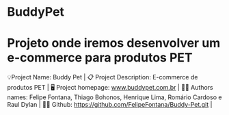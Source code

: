 # BuddyPet
Projeto onde iremos desenvolver um e-commerce para produtos PET
===============================================================
💡Project Name: Buddy Pet | 
📋 Project Description: E-commerce de produtos PET |
🖥️ Project homepage: www.buddypet.com.br |
👨‍💻 Authors names: Felipe Fontana, Thiago Bohonos, Henrique Lima, Romário Cardoso e Raul Dylan |
👨‍💻 Github: https://github.com/FelipeFontana/Buddy-Pet.git |